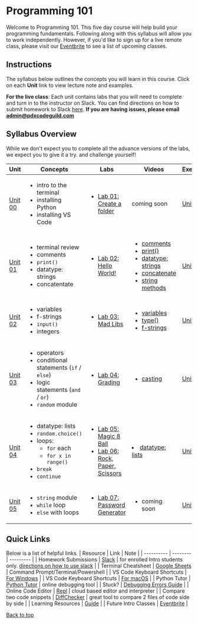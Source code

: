 # <a id="top"></a>Programming 101

Welcome to Programming 101. This five day course will help build your programming fundamentals. Following along with this syllabus will allow you to work independently. However, if you'd like to sign up for a live remote class, please visit our [Eventbrite](https://www.eventbrite.com/o/pdx-code-guild-17959456298) to see a list of upcoming classes.

## Instructions

The syllabus below outlines the concepts you will learn in this course. Click on each **Unit** link to view lecture note and examples.

**For the live class**: Each unit contains labs that you will need to complete and turn in to the instructor on Slack. You can find directions on how to submit homework to Slack [here](/docs/slack.md). **If you are having issues, please email admin@pdxcodeguild.com**

## Syllabus Overview

While we don't expect you to complete all the advance versions of the labs, we expect you to give it a try. and challenge yourself!

| Unit                        | Concepts                                                                                                                                                                  | Labs                                                                                                                | Videos                                                                                                                                                                                                                                                                                                                                                                                                                      | Exercises                                |
| --------------------------- | ------------------------------------------------------------------------------------------------------------------------------------------------------------------------- | ------------------------------------------------------------------------------------------------------------------- | --------------------------------------------------------------------------------------------------------------------------------------------------------------------------------------------------------------------------------------------------------------------------------------------------------------------------------------------------------------------------------------------------------------------------- | ---------------------------------------- |
| [Unit 00](/units/unit-0.md) | <ul><li>intro to the terminal</li> <li>installing Python</li> <li>installing VS Code</li></ul>                                                                            | <ul><li>[Lab 01: Create a folder](/labs/pdxfolder.md)</li></ul>                                                     | coming soon                                                                                                                                                                                                                                                                                                                                                                                                                 | [Unit 0](/practice/unit_0/exercise_1.md) |
| [Unit 01](/units/unit-1.md) | <ul><li>terminal review</li> <li>comments</li> <li>`print()`</li> <li>datatype: strings</li> <li>concatentate</li>                                                        | <ul><li>[Lab 02: Hello World!](/labs/hello.md)</li></ul>                                                            | <ul> <li><a href="https://youtu.be/YKRYs8QDWZQ" target="_blank">comments</a></li> <li><a href="https://youtu.be/KmSPjRxr4GA" target="_blank">print()</a></li> <li><a href="https://youtu.be/wbLLxCEQ2do" target="_blank">datatype: strings</a></li> <li><a href="https://youtu.be/7Fq19HrS9wA" target="_blank">concatenate</a></li> <li><a href="https://youtu.be/BDaZMU3iuKw" target="_blank">string methods</a></li></ul> | [Unit 01 ](/practice/unit_1/)            |
| [Unit 02](/units/unit-2.md) | <ul><li>variables</li> <li>f-strings</li> <li>`input()`</li> <li>integers</li>                                                                                            | <ul> <li>[Lab 03: Mad Libs](/labs/madlibs.md)</li> </ul>                                                            | <ul> <li><a target="_blank" href="https://youtu.be/ft0vAxHnkGw">variables</a></li> <li><a target="_blank" href="https://youtu.be/xfYXx2zBYJo">type()</a></li> <li><a href="https://youtu.be/s-3SyF9wZqY" target="_blank">f-strings</a></li></ul>                                                                                                                                                                            | [Unit 02 ](/practice/unit_2)             |
| [Unit 03](/units/unit-3.md) | <ul><li>operators</li> <li>conditional statements (`if` / `else`)</li> <li>logic statements (`and` / `or`)</li><li>`random` module</li> </ul>                             | <ul><li>[Lab 04: Grading](/labs/grading.md)</li> </ul>                                                              | <ul><li><a target="_blank" href="https://youtu.be/yljHWm1shiE">casting</a></li></li>                                                                                                                                                                                                                                                                                                                                        | [Unit 03 ](/practice/unit_3/)            |
| [Unit 04](/units/unit-4.md) | <ul><li>datatype: lists</li> <li>`random.choice()`</li> <li>loops: <ul><li>`for` each</li><li>`for x in range()`</li></ul></li> <li>`break`</li> <li>`continue`</li></ul> | <ul><li>[Lab 05: Magic 8 Ball](/labs/magic-8-ball.md) </li> <li>[Lab 06: Rock, Paper, Scissors](/labs/rps.md) </ul> | <li><a href="https://youtu.be/TjQv--wrc3o" target="_blank">datatype: lists</a></li>                                                                                                                                                                                                                                                                                                                                         | [Unit 04 ](/practice/unit_4)             |
| [Unit 05](/units/unit-5.md) | <ul><li>`string` module</li> <li>`while` loop</li> <li>`else` with loops</li></ul>                                                                                        | <ul><li>[Lab 07: Password Generator](/labs/password_generator.md)</li> </ul>                                        | <ul><li>coming soon</ul></li>                                                                                                                                                                                                                                                                                                                                                                                               | [Unit 05 ](/practice/unit_5/)            |

## Quick Links

Below is a list of helpful links.
| Resource | Link | Note |
| ---------- | -------- | --------- |
| Homework Submissions | [Slack](https://app.slack.com/client/TH5A28SJ0/CH6DE8QK1) | for enrolled Intro students only. [directions on how to use slack](/docs/slack.md) |
| Terminal Cheatsheet | [Google Sheets](https://docs.google.com/spreadsheets/d/18WWrry7RI2zzJlTsUHQLCsElNjiVVuMGjowBKZ5DPH8/edit#gid=0) | Command Prompt/Terminal/Powershell |
| VS Code Keyboard Shortcuts | [For Windows](https://code.visualstudio.com/shortcuts/keyboard-shortcuts-windows.pdf) |
| VS Code Keyboard Shortcuts | [For macOS](https://code.visualstudio.com/shortcuts/keyboard-shortcuts-macos.pdf) |
| Python Tutor | [Python Tutor](http://pythontutor.com/visualize.html#mode=edit) | online debugging tool |
| Stuck? | [Debugging Errors Guide](https://github.com/PdxCodeGuild/IntroToProgramming/blob/master/documentation/troubleshooting.md) |
| Online Code Editor | [Repl](https://repl.it) | cloud based editor and interpreter |
| Compare two code snippets | [DiffChecker](https://www.diffchecker.com/) | great tool to compare 2 files of code side by side |
| Learning Resources | [Guide](https://github.com/PdxCodeGuild/IntroToProgramming/blob/master/documentation/resources.md) | | Future Intro Classes | [Eventbrite](https://www.eventbrite.com/o/pdx-code-guild-17959456298) |

[Back to top](#top)
